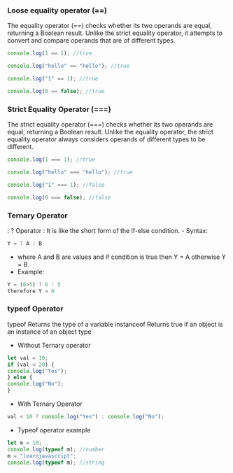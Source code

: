 ### Loose equality operator (==)

The equality operator (==) checks whether its two operands are equal, returning a Boolean
result. Unlike the strict equality operator, it attempts to convert and compare operands
that are of different types.

```javascript
console.log(1 == 1); //true

console.log("hello" == "hello"); //true

console.log("1" == 1); //true

console.log(0 == false); //true
```

### Strict Equality Operator (===)

The strict equality operator (===) checks whether its two operands are equal, returning a Boolean result. Unlike the equality operator, the strict equality operator always considers operands of different types to be different.

```javascript
console.log(1 === 1); //true

console.log("hello" === "hello"); //true

console.log("1" === 1); //false

console.log(0 === false); //false
```

### Ternary Operator

: ? Operator :
It is like the short form of the if-else condition. - Syntax:

```javascript
Y = ? A : B
```

- where A and B are values and if condition is true then Y = A otherwise Y = B.
- Example:

```javascript
Y = (6>5) ? 6 : 5
therefore Y = 6
```

### typeof Operator

typeof Returns the type of a variable instanceof Returns true if an object is an instance of an object type

- Without Ternary operator

```javascript
let val = 10;
if (val < 20) {
console.log("Yes");
} else {
console.log("No");
}
```

- With Ternary Operator

```javascript
val < 10 ? console.log("Yes") : console.log("No");
```

- Typeof operator example

```javascript
let m = 10;
console.log(typeof m); //number
m = "learnjavascript";
console.log(typeof m); //string
```
